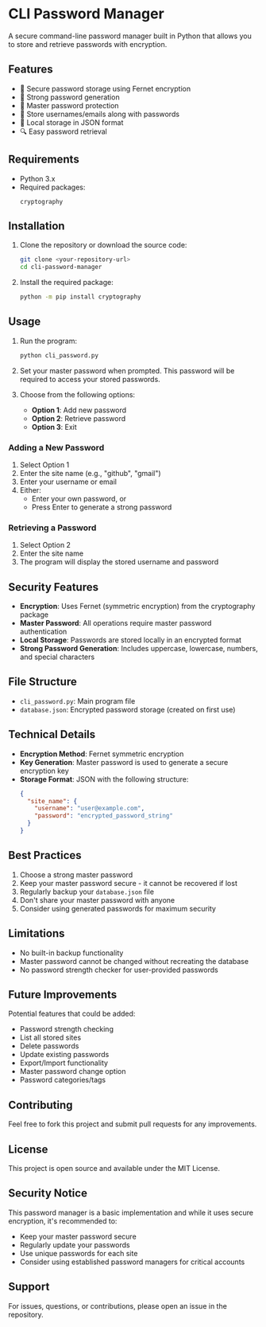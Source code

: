 # CLI Password Manager

A secure command-line password manager built in Python that allows you to store and retrieve passwords with encryption.

## Features

- 🔐 Secure password storage using Fernet encryption
- 🎲 Strong password generation
- 👤 Master password protection
- 📝 Store usernames/emails along with passwords
- 💾 Local storage in JSON format
- 🔍 Easy password retrieval

## Requirements

- Python 3.x
- Required packages:
  ```
  cryptography
  ```

## Installation

1. Clone the repository or download the source code:
   ```bash
   git clone <your-repository-url>
   cd cli-password-manager
   ```

2. Install the required package:
   ```bash
   python -m pip install cryptography
   ```

## Usage

1. Run the program:
   ```bash
   python cli_password.py
   ```

2. Set your master password when prompted. This password will be required to access your stored passwords.

3. Choose from the following options:
   - **Option 1**: Add new password
   - **Option 2**: Retrieve password
   - **Option 3**: Exit

### Adding a New Password

1. Select Option 1
2. Enter the site name (e.g., "github", "gmail")
3. Enter your username or email
4. Either:
   - Enter your own password, or
   - Press Enter to generate a strong password

### Retrieving a Password

1. Select Option 2
2. Enter the site name
3. The program will display the stored username and password

## Security Features

- **Encryption**: Uses Fernet (symmetric encryption) from the cryptography package
- **Master Password**: All operations require master password authentication
- **Local Storage**: Passwords are stored locally in an encrypted format
- **Strong Password Generation**: Includes uppercase, lowercase, numbers, and special characters

## File Structure

- `cli_password.py`: Main program file
- `database.json`: Encrypted password storage (created on first use)

## Technical Details

- **Encryption Method**: Fernet symmetric encryption
- **Key Generation**: Master password is used to generate a secure encryption key
- **Storage Format**: JSON with the following structure:
  ```json
  {
    "site_name": {
      "username": "user@example.com",
      "password": "encrypted_password_string"
    }
  }
  ```

## Best Practices

1. Choose a strong master password
2. Keep your master password secure - it cannot be recovered if lost
3. Regularly backup your `database.json` file
4. Don't share your master password with anyone
5. Consider using generated passwords for maximum security

## Limitations

- No built-in backup functionality
- Master password cannot be changed without recreating the database
- No password strength checker for user-provided passwords

## Future Improvements

Potential features that could be added:
- Password strength checking
- List all stored sites
- Delete passwords
- Update existing passwords
- Export/Import functionality
- Master password change option
- Password categories/tags

## Contributing

Feel free to fork this project and submit pull requests for any improvements.

## License

This project is open source and available under the MIT License.

## Security Notice

This password manager is a basic implementation and while it uses secure encryption, it's recommended to:
- Keep your master password secure
- Regularly update your passwords
- Use unique passwords for each site
- Consider using established password managers for critical accounts

## Support

For issues, questions, or contributions, please open an issue in the repository. 